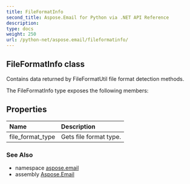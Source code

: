 ```yaml
---
title: FileFormatInfo
second_title: Aspose.Email for Python via .NET API Reference
description: 
type: docs
weight: 250
url: /python-net/aspose.email/fileformatinfo/
---
```


## FileFormatInfo class

Contains data returned by FileFormatUtil file format detection methods.

The FileFormatInfo type exposes the following members:
## Properties
| Name | Description |
| :- | :- |
|file_format_type|Gets file format type.|

### See Also

* namespace [aspose.email](/python-net/aspose.email/)
* assembly [Aspose.Email](/python-net/)

